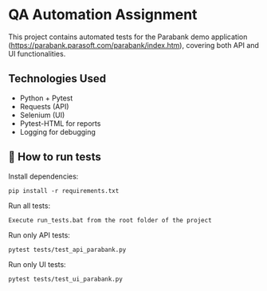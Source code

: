 # QA Automation Assignment

This project contains automated tests for the Parabank demo application (https://parabank.parasoft.com/parabank/index.htm), covering both API and UI functionalities.

## Technologies Used
- Python + Pytest
- Requests (API)
- Selenium (UI)
- Pytest-HTML for reports
- Logging for debugging

## 🚀 How to run tests

Install dependencies:
```
pip install -r requirements.txt
```

Run all tests:
```
Execute run_tests.bat from the root folder of the project 
```

Run only API tests:
```
pytest tests/test_api_parabank.py
```

Run only UI tests:
```
pytest tests/test_ui_parabank.py
```
